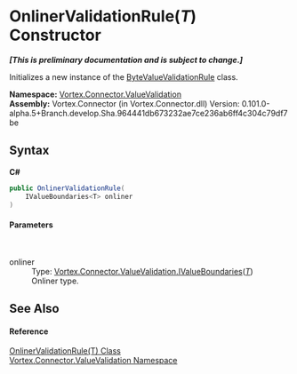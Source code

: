 # OnlinerValidationRule(*T*) Constructor 
 _**\[This is preliminary documentation and is subject to change.\]**_

Initializes a new instance of the <a href="T_Vortex_Connector_ValueValidation_ByteValueValidationRule.md">ByteValueValidationRule</a> class.

**Namespace:**&nbsp;<a href="N_Vortex_Connector_ValueValidation.md">Vortex.Connector.ValueValidation</a><br />**Assembly:**&nbsp;Vortex.Connector (in Vortex.Connector.dll) Version: 0.101.0-alpha.5+Branch.develop.Sha.964441db673232ae7ce236ab6ff4c304c79df7be

## Syntax

**C#**<br />
``` C#
public OnlinerValidationRule(
	IValueBoundaries<T> onliner
)
```


#### Parameters
&nbsp;<dl><dt>onliner</dt><dd>Type: <a href="T_Vortex_Connector_ValueValidation_IValueBoundaries_1.md">Vortex.Connector.ValueValidation.IValueBoundaries</a>(<a href="T_Vortex_Connector_ValueValidation_OnlinerValidationRule_1.md">*T*</a>)<br />Onliner type.</dd></dl>

## See Also


#### Reference
<a href="T_Vortex_Connector_ValueValidation_OnlinerValidationRule_1.md">OnlinerValidationRule(T) Class</a><br /><a href="N_Vortex_Connector_ValueValidation.md">Vortex.Connector.ValueValidation Namespace</a><br />